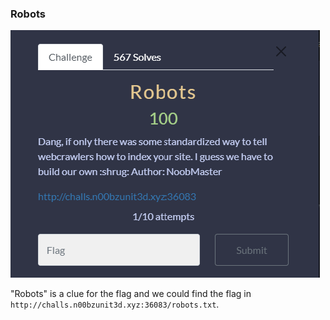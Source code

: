 ### Robots

![Robots](https://github.com/Hed6eH0g/ctf/blob/main/2023/n00bzctf/web/robots/robots_0.png)

"Robots" is a clue for the flag and we could find the flag in `http://challs.n00bzunit3d.xyz:36083/robots.txt`.